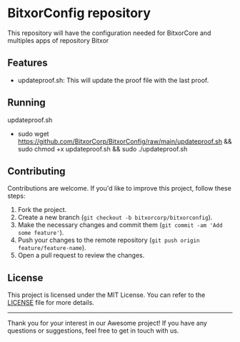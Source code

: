 # BitxorConfig repository

This repository will have the configuration needed for BitxorCore and multiples apps of repository Bitxor

## Features

- updateproof.sh: This will update the proof file with the last proof.

## Running
updateproof.sh
- sudo wget https://github.com/BitxorCorp/BitxorConfig/raw/main/updateproof.sh && sudo chmod +x updateproof.sh && sudo ./updateproof.sh


## Contributing

Contributions are welcome. If you'd like to improve this project, follow these steps:

1. Fork the project.
2. Create a new branch (`git checkout -b bitxorcorp/bitxorconfig`).
3. Make the necessary changes and commit them (`git commit -am 'Add some feature'`).
4. Push your changes to the remote repository (`git push origin feature/feature-name`).
5. Open a pull request to review the changes.

## License

This project is licensed under the MIT License. You can refer to the [LICENSE](LICENSE) file for more details.

---

Thank you for your interest in our Awesome project! If you have any questions or suggestions, feel free to get in touch with us.
